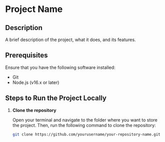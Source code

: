 # Project Name

## Description
A brief description of the project, what it does, and its features.

## Prerequisites
Ensure that you have the following software installed:
- Git
- Node.js (v16.x or later)

## Steps to Run the Project Locally

1. **Clone the repository**

   Open your terminal and navigate to the folder where you want to store the project. Then, run the following command to clone the repository:

   ```bash
   git clone https://github.com/yourusername/your-repository-name.git
